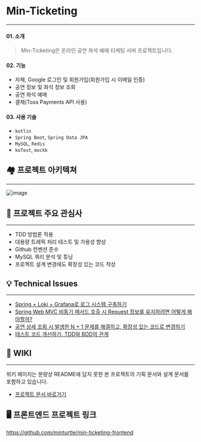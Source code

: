 # Min-Ticketing

---

#### 01. 소개

> Min-Ticketing은 온라인 공연 좌석 예매 티케팅 서버 프로젝트입니다.

#### 02. 기능

- 자체, Google 로그인 및 회원가입(회원가입 시 이메일 인증)
- 공연 정보 및 좌석 정보 조회
- 공연 좌석 예매
- 결제(Toss Payments API 사용)

#### 03. 사용 기술

- `kotlin`
- `Spring Boot`, `Spring Data JPA`
- `MySQL`, `Redis`
- `koTest`, `mockk`

## 🏘️ 프로젝트 아키텍쳐

---
![image](https://github.com/user-attachments/assets/fd21438a-d930-47f6-a5f4-5681a2f7038f)


## 🤔 프로젝트 주요 관심사

---

- TDD 방법론 적용
- 대용량 트래픽 처리 테스트 및 가용성 향상
- Github 컨벤션 준수
- MySQL 쿼리 분석 및 튜닝
- 프로젝트 설계 변경에도 확장성 있는 코드 작성

## 💡 Technical Issues

---
- [Spring + Loki + Grafana로 로그 시스템 구축하기](https://flannel-dill-7dc.notion.site/Spring-Loki-Grafana-110fc957389c80d69bc5d33a9b5c2618?pvs=4)
- [Spring Web MVC 비동기 메서드 호출 시 Request 정보를 유지하려면 어떻게 해야할까?](https://flannel-dill-7dc.notion.site/Request-10dfc957389c809ea4f0da9566ab90ba?pvs=4)
- [공연 상세 조회 시 발생한 N + 1 문제를 해결하고, 확장성 있는 코드로 변경하기](https://flannel-dill-7dc.notion.site/N-1-ad7f7737e89e4ffba6866650f7925de6?pvs=4)
- [테스트 코드 개선하기, TDD와 BDD의 관계](https://flannel-dill-7dc.notion.site/0d997311ea344437b6cae3cb63487d76?pvs=4)

## 📖 WIKI

---

위키 페이지는 분량상 README에 담지 못한 본 프로젝트의 기획 문서와 설계 문서를 포함하고 있습니다.

- [프로젝트 문서 바로가기](https://github.com/f-lab-edu/min-ticketing/wiki)

## 🖥️ 프론트엔드 프로젝트 링크

https://github.com/minturtle/min-ticketing-frontend
